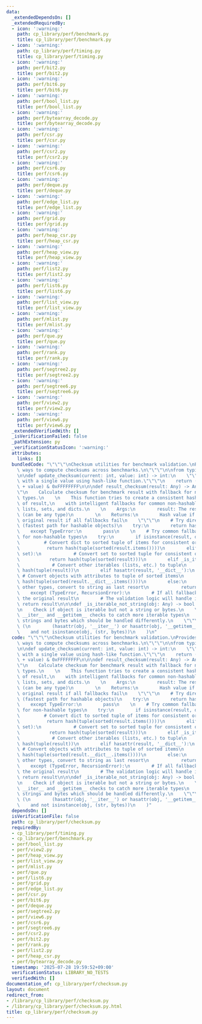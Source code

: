 ```yaml
---
data:
  _extendedDependsOn: []
  _extendedRequiredBy:
  - icon: ':warning:'
    path: cp_library/perf/benchmark.py
    title: cp_library/perf/benchmark.py
  - icon: ':warning:'
    path: cp_library/perf/timing.py
    title: cp_library/perf/timing.py
  - icon: ':warning:'
    path: perf/bit2.py
    title: perf/bit2.py
  - icon: ':warning:'
    path: perf/bit6.py
    title: perf/bit6.py
  - icon: ':warning:'
    path: perf/bool_list.py
    title: perf/bool_list.py
  - icon: ':warning:'
    path: perf/bytearray_decode.py
    title: perf/bytearray_decode.py
  - icon: ':warning:'
    path: perf/csr.py
    title: perf/csr.py
  - icon: ':warning:'
    path: perf/csr2.py
    title: perf/csr2.py
  - icon: ':warning:'
    path: perf/csr6.py
    title: perf/csr6.py
  - icon: ':warning:'
    path: perf/deque.py
    title: perf/deque.py
  - icon: ':warning:'
    path: perf/edge_list.py
    title: perf/edge_list.py
  - icon: ':warning:'
    path: perf/grid.py
    title: perf/grid.py
  - icon: ':warning:'
    path: perf/heap_csr.py
    title: perf/heap_csr.py
  - icon: ':warning:'
    path: perf/heap_view.py
    title: perf/heap_view.py
  - icon: ':warning:'
    path: perf/list2.py
    title: perf/list2.py
  - icon: ':warning:'
    path: perf/list6.py
    title: perf/list6.py
  - icon: ':warning:'
    path: perf/list_view.py
    title: perf/list_view.py
  - icon: ':warning:'
    path: perf/mlist.py
    title: perf/mlist.py
  - icon: ':warning:'
    path: perf/que.py
    title: perf/que.py
  - icon: ':warning:'
    path: perf/rank.py
    title: perf/rank.py
  - icon: ':warning:'
    path: perf/segtree2.py
    title: perf/segtree2.py
  - icon: ':warning:'
    path: perf/segtree6.py
    title: perf/segtree6.py
  - icon: ':warning:'
    path: perf/view2.py
    title: perf/view2.py
  - icon: ':warning:'
    path: perf/view6.py
    title: perf/view6.py
  _extendedVerifiedWith: []
  _isVerificationFailed: false
  _pathExtension: py
  _verificationStatusIcon: ':warning:'
  attributes:
    links: []
  bundledCode: "\"\"\"\nChecksum utilities for benchmark validation.\nProvides consistent\
    \ ways to compute checksums across benchmarks.\n\"\"\"\n\nfrom typing import Any\n\
    \n\ndef update_checksum(current: int, value: int) -> int:\n    \"\"\"Update checksum\
    \ with a single value using hash-like function.\"\"\"\n    return (current * 31\
    \ + value) & 0xFFFFFFFF\n\n\ndef result_checksum(result: Any) -> Any:\n    \"\"\
    \"\n    Calculate checksum for benchmark result with fallback for non-hashable\
    \ types.\n    \n    This function tries to create a consistent hash for any type\
    \ of result,\n    with intelligent fallbacks for common non-hashable types like\
    \ lists, sets, and dicts.\n    \n    Args:\n        result: The result to checksum\
    \ (can be any type)\n        \n    Returns:\n        Hash value if successful,\
    \ original result if all fallbacks fail\n    \"\"\"\n    # Try direct hash first\
    \ (fastest path for hashable objects)\n    try:\n        return hash(result)\n\
    \    except TypeError:\n        pass\n    \n    # Try common fallback conversions\
    \ for non-hashable types\n    try:\n        if isinstance(result, dict):\n   \
    \         # Convert dict to sorted tuple of items for consistent ordering\n  \
    \          return hash(tuple(sorted(result.items())))\n        elif isinstance(result,\
    \ set):\n            # Convert set to sorted tuple for consistent ordering\n \
    \           return hash(tuple(sorted(result)))\n        elif _is_iterable_not_string(result):\n\
    \            # Convert other iterables (lists, etc.) to tuple\n            return\
    \ hash(tuple(result))\n        elif hasattr(result, '__dict__'):\n           \
    \ # Convert objects with attributes to tuple of sorted items\n            return\
    \ hash(tuple(sorted(result.__dict__.items())))\n        else:\n            # For\
    \ other types, convert to string as last resort\n            return hash(str(result))\n\
    \    except (TypeError, RecursionError):\n        # If all fallbacks fail, return\
    \ the original result\n        # The validation logic will handle it\n       \
    \ return result\n\n\ndef _is_iterable_not_string(obj: Any) -> bool:\n    \"\"\"\
    \n    Check if object is iterable but not a string or bytes.\n    \n    Uses both\
    \ __iter__ and __getitem__ checks to catch more iterable types\n    while excluding\
    \ strings and bytes which should be handled differently.\n    \"\"\"\n    return\
    \ (\n        (hasattr(obj, '__iter__') or hasattr(obj, '__getitem__')) \n    \
    \    and not isinstance(obj, (str, bytes))\n    )\n"
  code: "\"\"\"\nChecksum utilities for benchmark validation.\nProvides consistent\
    \ ways to compute checksums across benchmarks.\n\"\"\"\n\nfrom typing import Any\n\
    \n\ndef update_checksum(current: int, value: int) -> int:\n    \"\"\"Update checksum\
    \ with a single value using hash-like function.\"\"\"\n    return (current * 31\
    \ + value) & 0xFFFFFFFF\n\n\ndef result_checksum(result: Any) -> Any:\n    \"\"\
    \"\n    Calculate checksum for benchmark result with fallback for non-hashable\
    \ types.\n    \n    This function tries to create a consistent hash for any type\
    \ of result,\n    with intelligent fallbacks for common non-hashable types like\
    \ lists, sets, and dicts.\n    \n    Args:\n        result: The result to checksum\
    \ (can be any type)\n        \n    Returns:\n        Hash value if successful,\
    \ original result if all fallbacks fail\n    \"\"\"\n    # Try direct hash first\
    \ (fastest path for hashable objects)\n    try:\n        return hash(result)\n\
    \    except TypeError:\n        pass\n    \n    # Try common fallback conversions\
    \ for non-hashable types\n    try:\n        if isinstance(result, dict):\n   \
    \         # Convert dict to sorted tuple of items for consistent ordering\n  \
    \          return hash(tuple(sorted(result.items())))\n        elif isinstance(result,\
    \ set):\n            # Convert set to sorted tuple for consistent ordering\n \
    \           return hash(tuple(sorted(result)))\n        elif _is_iterable_not_string(result):\n\
    \            # Convert other iterables (lists, etc.) to tuple\n            return\
    \ hash(tuple(result))\n        elif hasattr(result, '__dict__'):\n           \
    \ # Convert objects with attributes to tuple of sorted items\n            return\
    \ hash(tuple(sorted(result.__dict__.items())))\n        else:\n            # For\
    \ other types, convert to string as last resort\n            return hash(str(result))\n\
    \    except (TypeError, RecursionError):\n        # If all fallbacks fail, return\
    \ the original result\n        # The validation logic will handle it\n       \
    \ return result\n\n\ndef _is_iterable_not_string(obj: Any) -> bool:\n    \"\"\"\
    \n    Check if object is iterable but not a string or bytes.\n    \n    Uses both\
    \ __iter__ and __getitem__ checks to catch more iterable types\n    while excluding\
    \ strings and bytes which should be handled differently.\n    \"\"\"\n    return\
    \ (\n        (hasattr(obj, '__iter__') or hasattr(obj, '__getitem__')) \n    \
    \    and not isinstance(obj, (str, bytes))\n    )"
  dependsOn: []
  isVerificationFile: false
  path: cp_library/perf/checksum.py
  requiredBy:
  - cp_library/perf/timing.py
  - cp_library/perf/benchmark.py
  - perf/bool_list.py
  - perf/view2.py
  - perf/heap_view.py
  - perf/list_view.py
  - perf/mlist.py
  - perf/que.py
  - perf/list6.py
  - perf/grid.py
  - perf/edge_list.py
  - perf/csr.py
  - perf/bit6.py
  - perf/deque.py
  - perf/segtree2.py
  - perf/view6.py
  - perf/csr6.py
  - perf/segtree6.py
  - perf/csr2.py
  - perf/bit2.py
  - perf/rank.py
  - perf/list2.py
  - perf/heap_csr.py
  - perf/bytearray_decode.py
  timestamp: '2025-07-28 19:59:52+09:00'
  verificationStatus: LIBRARY_NO_TESTS
  verifiedWith: []
documentation_of: cp_library/perf/checksum.py
layout: document
redirect_from:
- /library/cp_library/perf/checksum.py
- /library/cp_library/perf/checksum.py.html
title: cp_library/perf/checksum.py
---
```


